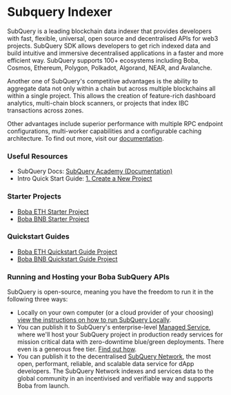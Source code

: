 # Subquery Indexer

SubQuery is a leading blockchain data indexer that provides developers with fast, flexible, universal, open source and decentralised APIs for web3 projects. SubQuery SDK allows developers to get rich indexed data and build intuitive and immersive decentralised applications in a faster and more efficient way. SubQuery supports 100+ ecosystems including Boba, Cosmos, Ethereum, Polygon, Polkadot, Algorand, NEAR, and Avalanche.

Another one of SubQuery's competitive advantages is the ability to aggregate data not only within a chain but across multiple blockchains all within a single project. This allows the creation of feature-rich dashboard analytics, multi-chain block scanners, or projects that index IBC transactions across zones.

Other advantages include superior performance with multiple RPC endpoint configurations, multi-worker capabilities and a configurable caching architecture. To find out more, visit our [documentation](https://academy.subquery.network/).

### Useful Resources

* SubQuery Docs: [SubQuery Academy (Documentation)](https://academy.subquery.network/)
* Intro Quick Start Guide: [1. Create a New Project](https://academy.subquery.network/quickstart/quickstart.html)

### Starter Projects

* [Boba ETH Starter Project](https://github.com/subquery/ethereum-subql-starter/tree/main/Boba/boba-eth-starter)
* [Boba BNB Starter Project](https://github.com/subquery/ethereum-subql-starter/tree/main/Boba/boba-bnb-starter)

### Quickstart Guides

* [Boba ETH Quickstart Guide Project](https://academy.subquery.network/quickstart/quickstart\_chains/boba-eth.html)
* [Boba BNB Quickstart Guide Project](https://academy.subquery.network/quickstart/quickstart\_chains/boba-bnb.html)

### Running and Hosting your Boba SubQuery APIs

SubQuery is open-source, meaning you have the freedom to run it in the following three ways:

- Locally on your own computer (or a cloud provider of your choosing) [view the instructions on how to run SubQuery Locally](https://academy.subquery.network/run\_publish/run.html).
- You can publish it to SubQuery's enterprise-level [Managed Service](https://managedservice.subquery.network/), where we'll host your SubQuery project in production ready services for mission critical data with zero-downtime blue/green deployments. There even is a generous free tier. [Find out how](https://academy.subquery.network/run\_publish/publish.html).
- You can publish it to the decentralised [SubQuery Network](https://subquery.network/network), the most open, performant, reliable, and scalable data service for dApp developers. The SubQuery Network indexes and services data to the global community in an incentivised and verifiable way and supports Boba from launch.
